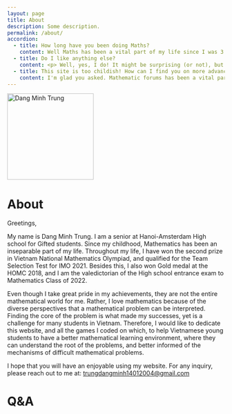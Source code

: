 ```yaml
---
layout: page
title: About
description: Some description.
permalink: /about/
accordion: 
  - title: How long have you been doing Maths?
    content: Well Maths has been a vital part of my life since I was 3. I like to think that Mathematics exists in all kind of stories and objects we encounter in daily life. So I assume it is a vital part of *yours* too!
  - title: Do I like anything else?
    content: <p> Well, yes, I do! It might be surprising (or not), but I'm a big fan of astronomy and cosmology, and I really love sharing about extraterrestrial life.</p> <p> So if you would like to read it, here's my blog <a href="https://planetariats.wordpress.com/"> Planetariats </a>.</p>  <p> I hope you like both sites as much as I do! </p>
  - title: This site is too childish! How can I find you on more advanced Maths site? 
    content: I'm glad you asked. Mathematic forums has been a vital parts of my Olympiad training. Currently I have an active account on AOPS and MSE. I mostly use AOPS to look up problems and search for materials, while I am a more active writer and member on MSE. You can find my questions and answers on my <a href="https://math.stackexchange.com/users/756249/nikola-tolzsek"> MSE Profile - Nikola Tolzsek </a>
---
```


<img class="img-rounded" src="https://res.cloudinary.com/dogipandt/image/upload/v1635869152/Minh_Trung_Dang-Circle_pjmzjw.jpg" alt="Dang Minh Trung" width="200">

# About

Greetings,

My name is Dang Minh Trung. I am a senior at Hanoi-Amsterdam High school for Gifted students. Since my childhood, Mathematics has been an inseparable part of my life. Throughout my life, I have won the second prize in Vietnam National Mathematics Olympiad, and qualified for the Team Selection Test for IMO 2021. Besides this, I also won Gold medal at the HOMC 2018, and I am the valedictorian of the High school entrance exam to Mathematics Class of 2022. 

Even though I take great pride in my achievements, they are not the entire mathematical world for me. Rather, I love mathematics because of the diverse perspectives that a mathematical problem can be interpreted. Finding the core of the problem is what made my successes, yet is a challenge for many students in Vietnam. Therefore, I would like to dedicate this website, and all the games I coded on which, to help Vietnamese young students to have a better mathematical learning environment, where they can understand the root of the problems, and better informed of the mechanisms of difficult mathematical problems.

 I hope that you will have an enjoyable using my website. For any inquiry, please reach out to me at: trungdangminh14012004@gmail.com
<h1>Q&A</h1>


